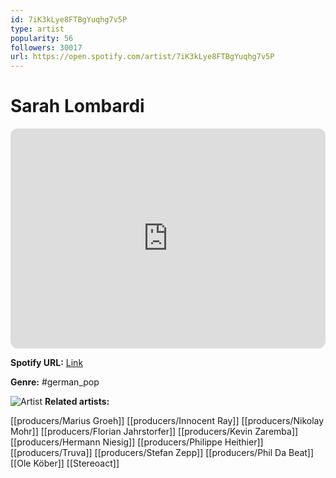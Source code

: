 ```yaml
---
id: 7iK3kLye8FTBgYuqhg7v5P
type: artist
popularity: 56
followers: 30017
url: https://open.spotify.com/artist/7iK3kLye8FTBgYuqhg7v5P
---
```

# Sarah Lombardi

<iframe style="border-radius:12px" src="https://open.spotify.com/embed/artist/7iK3kLye8FTBgYuqhg7v5P" width="100%" height="352" frameBorder="0" allowfullscreen="" allow="autoplay; clipboard-write; encrypted-media; fullscreen; picture-in-picture" loading="lazy"></iframe>

**Spotify URL:** [Link](https://open.spotify.com/artist/7iK3kLye8FTBgYuqhg7v5P)

**Genre:**  #german_pop

![Artist](https://i.scdn.co/image/ab6761610000e5eb589e0ae8e498ac11aba67658)
**Related artists:**

[[producers/Marius Groeh]]
[[producers/Innocent Ray]]
[[producers/Nikolay Mohr]]
[[producers/Florian Jahrstorfer]]
[[producers/Kevin Zaremba]]
[[producers/Hermann Niesig]]
[[producers/Philippe Heithier]]
[[producers/Truva]]
[[producers/Stefan Zepp]]
[[producers/Phil Da Beat]]
[[Ole Köber]]
[[Stereoact]]
